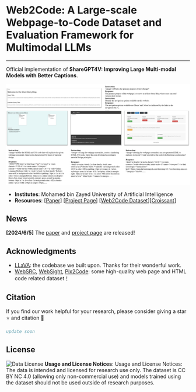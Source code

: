 # Web2Code: A Large-scale Webpage-to-Code Dataset and Evaluation Framework for Multimodal LLMs

---

Official implementation of **ShareGPT4V: Improving Large Multi-modal Models with Better Captions**.
<p align="center">
  <img src="./samples1.png" width = "1000" alt="sample1">
</p>

- **Institutes**: Mohamed bin Zayed University of Artificial Intelligence
- **Resources**: [[Paper]()] [[Project Page](https://mbzuai-llm.github.io/webpage2code/)] [[Web2Code Dataset](https://huggingface.co/datasets/MBZUAI/Web2Code)][[Croissant](https://huggingface.co/api/datasets/the-Lin/Web2Code/croissant)]

## News
**[2024/6/5]** The [paper]([Web2Code.pdf]()) and [project page](https://mbzuai-llm.github.io/webpage2code/) are released!

## Acknowledgments
- [LLaVA](https://github.com/haotian-liu/LLaVA): the codebase we built upon. Thanks for their wonderful work.
- [WebSRC](https://x-lance.github.io/WebSRC/), [WebSight](https://huggingface.co/blog/websight), [Pix2Code](https://github.com/tonybeltramelli/pix2code): some high-quality web page and HTML code related dataset！

## Citation
If you find our work helpful for your research, please consider giving a star ⭐ and citation 📝
```bibtex
update soon
```

## License
![Data License](https://img.shields.io/badge/Data%20License-CC%20By%204.0-red.svg) **Usage and License Notices**: Usage and License Notices: The data is intended and licensed for research use only.  The dataset is CC BY NC 4.0 (allowing only non-commercial use) and models trained using the dataset should not be used outside of research purposes.
